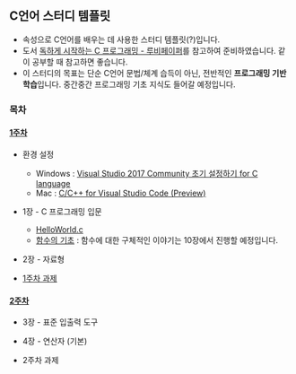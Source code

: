 ## C언어 스터디 템플릿


- 속성으로 C언어를 배우는 데 사용한 스터디 템플릿(?)입니다.
- 도서 [독하게 시작하는 C 프로그래밍 - 루비페이퍼](http://www.yes24.co.kr/24/goods/18732021)를 참고하여 준비하였습니다. 같이 공부할 때 참고하면 좋습니다.
- 이 스터디의 목표는 단순 C언어 문법/체계 습득이 아닌, 전반적인 **프로그래밍 기반 학습**입니다. 중간중간 프로그래밍 기초 지식도 들어갈 예정입니다.


### 목차


#### [1주차](/week01/README.md)
- 환경 설정
    - Windows : [Visual Studio 2017 Community 초기 설정하기 for C language](https://gist.github.com/cos18/557742b944207d1be0cbd1507d58ffe0)
    - Mac : [C/C++ for Visual Studio Code (Preview)](https://code.visualstudio.com/docs/languages/cpp)


- 1장 - C 프로그래밍 입문
    - [HelloWorld.c](/week01/HelloWorld.c)
    - [함수의 기초](/week01/basic_function.md) : 함수에 대한 구체적인 이야기는 10장에서 진행할 예정입니다.


- 2장 - 자료형


- [1주차 과제](/week01/hw_week1.md)


#### [2주차](/week02/README.md)
- 3장 - 표준 입출력 도구


- 4장 - 연산자 (기본)


- 2주차 과제